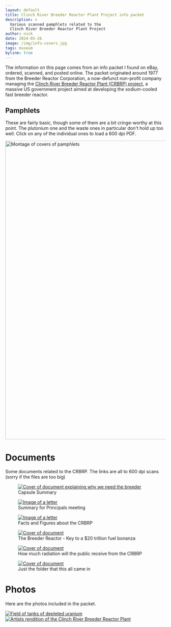 ```yaml
---
layout: default
title: Clinch River Breeder Reactor Plant Project info packet
description: >
  Various scanned pamphlets related to the 
  Clinch River Breeder Reactor Plant Project
author: nick
date: 2024-05-26
image: /img/info-covers.jpg
tags: museum
byline: true
---
```


<div class="row">
<div class="col-md-8" markdown="1">

The information on this page comes from an info packet I found on eBay, ordered,
scanned, and posted online. The packet originated around 1977 from the Breeder
Reactor Corporation, a now-defunct non-profit company managing the [Clinch River
Breeder Reactor Plant (CRBRP)
project](https://en.wikipedia.org/wiki/Clinch_River_Breeder_Reactor_Project), a
massive US government project aimed at developing the sodium-cooled fast breeder
reactor.

## Pamphlets

These are fairly basic, though some of them are a bit cringe-worthy at this
point. The plutonium one and the waste ones in particular don't hold up too
well. Click on any of the individual ones to load a 600 dpi PDF.

<img src="/img/info-covers.jpg" width="1064" height="935" alt="Montage of covers of pamphlets" style="border: 0;" usemap="#map" />

<map name="map">
<!-- #$-:Image map file created by GIMP Image Map plug-in -->
<!-- #$-:GIMP Image Map plug-in by Maurits Rijk -->
<!-- #$-:Please do not edit lines starting with "#$" -->
<!-- #$VERSION:2.3 -->
<!-- #$AUTHOR:Nick Touran  -->
<area shape="rect" coords="25,6,224,463" alt="How does a breeder work?" href="/assets/crbrp/How%20does%20a%20breeder%20work.pdf" />
<area shape="rect" coords="229,12,438,459" alt="Are breeders safe and good for the environment?" href="/assets/crbrp/Are%20breeders%20safe%20and%20good%20for%20the%20environment.pdf" />
<area shape="rect" coords="441,16,638,461" alt="Will the breeder affect my electric bill?" href="/assets/crbrp/Will%20the%20breeder%20affect%20my%20electric%20bill.pdf" />
<area shape="rect" coords="644,15,849,463" alt="Is plutonium dangerous?" href="/assets/crbrp/Is%20plutonium%20dangerous.pdf" />
<area shape="rect" coords="854,14,1058,461" alt="Do we really need the breeder?" href="/assets/crbrp/Do%20we%20really%20need%20the%20breeder.pdf" />
<area shape="rect" coords="844,470,1045,927" alt="Are Russia and France ahead in developing breeders?" href="/assets/crbrp/Are%20Russia%20and%20France%20ahead%20in%20developing%20breeders.pdf" />
<area shape="rect" coords="641,467,839,924" alt="Does my job depend on the breeder?" href="/assets/crbrp/Does%20my%20job%20depend%20on%20the%20breeder.pdf" />
<area shape="rect" coords="439,467,637,923" alt="Does nuclear power mean proliferation?" href="/assets/crbrp/Does%20nuclear%20power%20mean%20proliferation.pdf" />
<area shape="rect" coords="227,466,434,924" alt="Do we know enough about breeders?" href="/assets/crbrp/Do%20we%20know%20enough%20about%20breeders.pdf" />
<area shape="rect" coords="11,466,223,926" alt="Is radioactive waste from nuclear power plants a problem?" href="/assets/crbrp/Is%20radioactive%20waste%20from%20nuclear%20power%20plants%20a%20problem.pdf" />
</map>

# Documents

Some documents related to the CRBRP. The links are all to 600 dpi scans (sorry if
the files are too big)

<div class="row">
<div class="col-4">
<figure>
<a href="/assets/crbrp/Capsule%20Summary%20Why%20we%20need%20the%20breeder.pdf"><img class="img-fluid" src="/img/crbrp/Capsule%20Summary%20Why%20we%20need%20the%20Breeder.jpg" alt="Cover of document explaining why we need the breeder"></a>
<figcaption>Capsule Summary</figcaption>
</figure>
</div>
<div class="col-4">
<figure>
<a href="/assets/crbrp/Information%20on%20CRBRP%20For%20Principals%20meeting.pdf"><img class="img-fluid" src="/img/crbrp/Information%20on%20CRBRP%20For%20Principals%20meeting.jpg" alt="Image of a letter"></a>
<figcaption>Summary for Principals meeting</figcaption>
</figure>
</div>
<div class="col-4">
<figure>
<a href="/assets/crbrp/Facts%20and%20Figures%20about%20the%20Clinch%20River%20Breeder%20Reactor%20Plant%20Project.pdf"><img class="img-fluid" src="/img/crbrp/Facts%20and%20Figures%20about%20the%20Clinch%20River%20Breeder%20Reactor%20Plant%20Project.jpg" alt="Image of a letter"></a>
<figcaption>Facts and Figures about the CRBRP</figcaption>
</figure>
</div>
</div>
<div class="row">
<div class="col-4">
<figure>
<a href="/assets/crbrp/The%20Breeder%20Reactor%20-%20Key%20to%20a%2020%20trillion%20fuel%20bonanza.pdf"><img class="img-fluid" src="/img/crbrp/The%20Breeder%20Reactor%20-%20Key%20to%20a%2020%20trillion%20fuel%20bonanza.jpg" alt="Cover of document"></a>
<figcaption>The Breeder Reactor - Key to a $20 trillion fuel bonanza</figcaption>
</figure>
</div>
<div class="col-4">
<figure>
<a href="/assets/crbrp/How%20much%20radiation%20will%20the%20public%20receive%20from%20the%20CRBRP.pdf"><img class="img-fluid" src="/img/crbrp/How%20much%20radiation%20will%20the%20public%20receive%20from%20the%20CRBRP.jpg" alt="Cover of document"></a>
<figcaption>How much radiation will the public receive from the CRBRP</figcaption>
</figure>
</div>
<div class="col-4">
<figure>
<a href="/assets/crbrp/The%20Clinch%20River%20Breeder%20Reactor%20Plant%20Project%20folder.pdf"><img class="img-fluid" src="/img/crbrp/The%20Clinch%20River%20Breeder%20Reactor%20Plant%20Project%20folder.jpg" alt="Cover of document"></a>
<figcaption>Just the folder that this all came in</figcaption>
</figure>
</div>

</div>

# Photos

Here are the photos included in the packet.

<div class="row">
<div class="col-6">
<a href="/img/crbrp/Depleted%20Uranium.jpg"><img class="img-fluid" src="/img/crbrp/Depleted%20Uranium_sm.jpg" alt="Field of tanks of depleted uranium"></a>
</div>
<div class="col-6">
<a href="/img/crbrp/CRBRP-site.jpg"><img class="img-fluid" src="/img/crbrp/CRBRP-site_sm.jpg" alt="Artists rendition of the Clinch River Breeder Reactor Plant"></a>
</div>
</div>

</div> 
</div>
